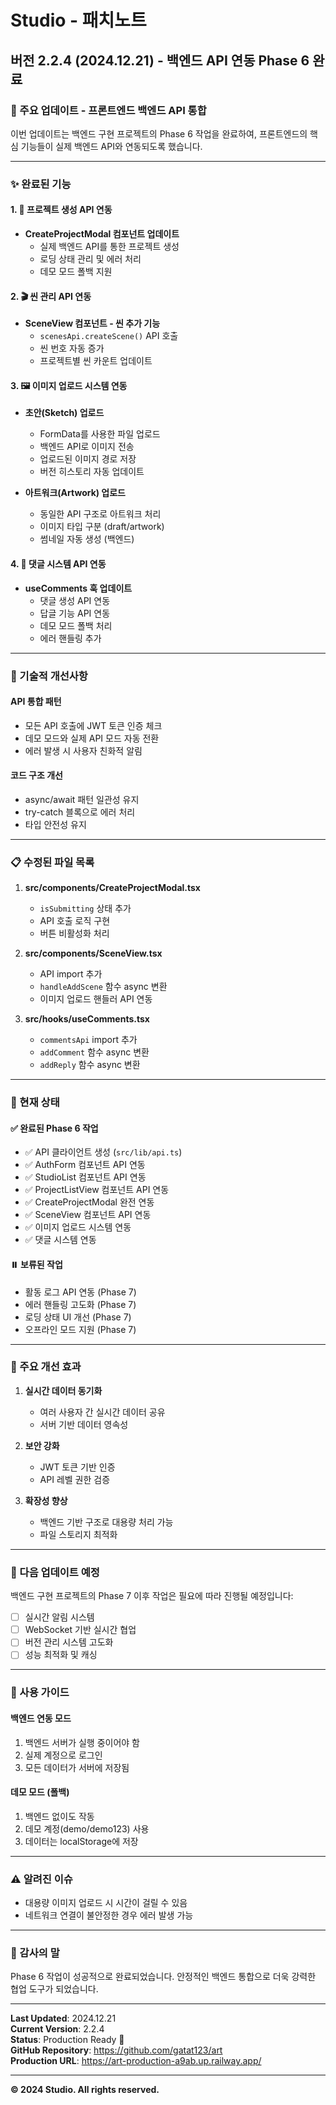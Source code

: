 # Studio - 패치노트

## 버전 2.2.4 (2024.12.21) - 백엔드 API 연동 Phase 6 완료

### 🚀 주요 업데이트 - 프론트엔드 백엔드 API 통합

이번 업데이트는 백엔드 구현 프로젝트의 Phase 6 작업을 완료하여, 프론트엔드의 핵심 기능들이 실제 백엔드 API와 연동되도록 했습니다.

---

### ✨ 완료된 기능

#### 1. 📝 프로젝트 생성 API 연동
- **CreateProjectModal 컴포넌트 업데이트**
  - 실제 백엔드 API를 통한 프로젝트 생성
  - 로딩 상태 관리 및 에러 처리
  - 데모 모드 폴백 지원

#### 2. 🎬 씬 관리 API 연동
- **SceneView 컴포넌트 - 씬 추가 기능**
  - `scenesApi.createScene()` API 호출
  - 씬 번호 자동 증가
  - 프로젝트별 씬 카운트 업데이트

#### 3. 🖼️ 이미지 업로드 시스템 연동
- **초안(Sketch) 업로드**
  - FormData를 사용한 파일 업로드
  - 백엔드 API로 이미지 전송
  - 업로드된 이미지 경로 저장
  - 버전 히스토리 자동 업데이트
  
- **아트워크(Artwork) 업로드**
  - 동일한 API 구조로 아트워크 처리
  - 이미지 타입 구분 (draft/artwork)
  - 썸네일 자동 생성 (백엔드)

#### 4. 💬 댓글 시스템 API 연동
- **useComments 훅 업데이트**
  - 댓글 생성 API 연동
  - 답글 기능 API 연동
  - 데모 모드 폴백 처리
  - 에러 핸들링 추가

---

### 🔧 기술적 개선사항

#### API 통합 패턴
- 모든 API 호출에 JWT 토큰 인증 체크
- 데모 모드와 실제 API 모드 자동 전환
- 에러 발생 시 사용자 친화적 알림

#### 코드 구조 개선
- async/await 패턴 일관성 유지
- try-catch 블록으로 에러 처리
- 타입 안전성 유지

---

### 📋 수정된 파일 목록

1. **src/components/CreateProjectModal.tsx**
   - `isSubmitting` 상태 추가
   - API 호출 로직 구현
   - 버튼 비활성화 처리

2. **src/components/SceneView.tsx**
   - API import 추가
   - `handleAddScene` 함수 async 변환
   - 이미지 업로드 핸들러 API 연동

3. **src/hooks/useComments.tsx**
   - `commentsApi` import 추가
   - `addComment` 함수 async 변환
   - `addReply` 함수 async 변환

---

### 🎯 현재 상태

#### ✅ 완료된 Phase 6 작업
- ✅ API 클라이언트 생성 (`src/lib/api.ts`)
- ✅ AuthForm 컴포넌트 API 연동
- ✅ StudioList 컴포넌트 API 연동
- ✅ ProjectListView 컴포넌트 API 연동
- ✅ CreateProjectModal 완전 연동
- ✅ SceneView 컴포넌트 API 연동
- ✅ 이미지 업로드 시스템 연동
- ✅ 댓글 시스템 연동

#### ⏸️ 보류된 작업
- 활동 로그 API 연동 (Phase 7)
- 에러 핸들링 고도화 (Phase 7)
- 로딩 상태 UI 개선 (Phase 7)
- 오프라인 모드 지원 (Phase 7)

---

### 🌟 주요 개선 효과

1. **실시간 데이터 동기화**
   - 여러 사용자 간 실시간 데이터 공유
   - 서버 기반 데이터 영속성

2. **보안 강화**
   - JWT 토큰 기반 인증
   - API 레벨 권한 검증

3. **확장성 향상**
   - 백엔드 기반 구조로 대용량 처리 가능
   - 파일 스토리지 최적화

---

### 🔄 다음 업데이트 예정

백엔드 구현 프로젝트의 Phase 7 이후 작업은 필요에 따라 진행될 예정입니다:

- [ ] 실시간 알림 시스템
- [ ] WebSocket 기반 실시간 협업
- [ ] 버전 관리 시스템 고도화
- [ ] 성능 최적화 및 캐싱

---

### 📝 사용 가이드

#### 백엔드 연동 모드
1. 백엔드 서버가 실행 중이어야 함
2. 실제 계정으로 로그인
3. 모든 데이터가 서버에 저장됨

#### 데모 모드 (폴백)
1. 백엔드 없이도 작동
2. 데모 계정(demo/demo123) 사용
3. 데이터는 localStorage에 저장

---

### ⚠️ 알려진 이슈

- 대용량 이미지 업로드 시 시간이 걸릴 수 있음
- 네트워크 연결이 불안정한 경우 에러 발생 가능

---

### 🙏 감사의 말

Phase 6 작업이 성공적으로 완료되었습니다. 
안정적인 백엔드 통합으로 더욱 강력한 협업 도구가 되었습니다.

---

**Last Updated**: 2024.12.21  
**Current Version**: 2.2.4  
**Status**: Production Ready 🚀  
**GitHub Repository**: https://github.com/gatat123/art  
**Production URL**: https://art-production-a9ab.up.railway.app/

---

**© 2024 Studio. All rights reserved.**